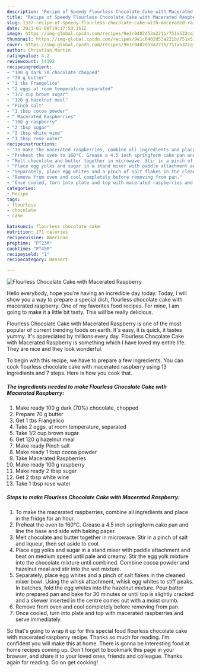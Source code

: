 ```yaml
---
description: "Recipe of Speedy Flourless Chocolate Cake with Macerated Raspberry"
title: "Recipe of Speedy Flourless Chocolate Cake with Macerated Raspberry"
slug: 1337-recipe-of-speedy-flourless-chocolate-cake-with-macerated-raspberry
date: 2021-01-08T19:17:53.151Z
image: https://img-global.cpcdn.com/recipes/9e1c0402d53a221b/751x532cq70/flourless-chocolate-cake-with-macerated-raspberry-recipe-main-photo.jpg
thumbnail: https://img-global.cpcdn.com/recipes/9e1c0402d53a221b/751x532cq70/flourless-chocolate-cake-with-macerated-raspberry-recipe-main-photo.jpg
cover: https://img-global.cpcdn.com/recipes/9e1c0402d53a221b/751x532cq70/flourless-chocolate-cake-with-macerated-raspberry-recipe-main-photo.jpg
author: Christian Martin
ratingvalue: 4.2
reviewcount: 14192
recipeingredient:
- "100 g dark 70 chocolate chopped"
- "70 g butter"
- "1 tbs Frangelico"
- "2 eggs at room temperature separated"
- "1/2 cup brown sugar"
- "120 g hazelnut meal"
- "Pinch salt"
- "1 tbsp cocoa powder"
- " Macerated Raspberries"
- "100 g raspberry"
- "2 tbsp sugar"
- "2 tbsp white wine"
- "1 tbsp rose water"
recipeinstructions:
- "To make the macerated raspberries, combine all ingredients and place in the fridge for an hour."
- "Preheat the oven to 160°C. Grease a 4.5 inch springform cake pan and line the base and side with baking paper."
- "Melt chocolate and butter together in microwave. Stir in a pinch of salt and liqueur, then set aside to cool."
- "Place egg yolks and sugar in a stand mixer with paddle attachment and beat on medium speed until pale and creamy. Stir the egg yolk mixture into the chocolate mixture until combined. Combine cocoa powder and hazelnut meal and stir into the wet mixture."
- "Separately, place egg whites and a pinch of salt flakes in the cleaned mixer bowl. Using the whisk attachment, whisk egg whites to stiff peaks. In batches, fold the egg whites into the hazelnut mixture. Pour batter into prepared pan and bake for 30 minutes or until top is slightly cracked and a skewer inserted in the centre comes out with a moist crumb."
- "Remove from oven and cool completely before removing from pan."
- "Once cooled, turn into plate and top with macerated raspberries and serve immediately."
categories:
- Recipe
tags:
- flourless
- chocolate
- cake

katakunci: flourless chocolate cake 
nutrition: 171 calories
recipecuisine: American
preptime: "PT23M"
cooktime: "PT45M"
recipeyield: "1"
recipecategory: Dessert

---
```



![Flourless Chocolate Cake with Macerated Raspberry](https://img-global.cpcdn.com/recipes/9e1c0402d53a221b/751x532cq70/flourless-chocolate-cake-with-macerated-raspberry-recipe-main-photo.jpg)

Hello everybody, hope you're having an incredible day today. Today, I will show you a way to prepare a special dish, flourless chocolate cake with macerated raspberry. One of my favorites food recipes. For mine, I am going to make it a little bit tasty. This will be really delicious.

Flourless Chocolate Cake with Macerated Raspberry is one of the most popular of current trending foods on earth. It's easy, it is quick, it tastes yummy. It's appreciated by millions every day. Flourless Chocolate Cake with Macerated Raspberry is something which I have loved my entire life. They are nice and they look wonderful.




To begin with this recipe, we have to prepare a few ingredients. You can cook flourless chocolate cake with macerated raspberry using 13 ingredients and 7 steps. Here is how you cook that.

<!--inarticleads1-->

##### The ingredients needed to make Flourless Chocolate Cake with Macerated Raspberry:

1. Make ready 100 g dark (70%) chocolate, chopped
1. Prepare 70 g butter
1. Get 1 tbs Frangelico
1. Take 2 eggs, at room temperature, separated
1. Take 1/2 cup brown sugar
1. Get 120 g hazelnut meal
1. Make ready Pinch salt
1. Make ready 1 tbsp cocoa powder
1. Take  Macerated Raspberries
1. Make ready 100 g raspberry
1. Make ready 2 tbsp sugar
1. Get 2 tbsp white wine
1. Take 1 tbsp rose water




<!--inarticleads2-->

##### Steps to make Flourless Chocolate Cake with Macerated Raspberry:

1. To make the macerated raspberries, combine all ingredients and place in the fridge for an hour.
1. Preheat the oven to 160°C. Grease a 4.5 inch springform cake pan and line the base and side with baking paper.
1. Melt chocolate and butter together in microwave. Stir in a pinch of salt and liqueur, then set aside to cool.
1. Place egg yolks and sugar in a stand mixer with paddle attachment and beat on medium speed until pale and creamy. Stir the egg yolk mixture into the chocolate mixture until combined. Combine cocoa powder and hazelnut meal and stir into the wet mixture.
1. Separately, place egg whites and a pinch of salt flakes in the cleaned mixer bowl. Using the whisk attachment, whisk egg whites to stiff peaks. In batches, fold the egg whites into the hazelnut mixture. Pour batter into prepared pan and bake for 30 minutes or until top is slightly cracked and a skewer inserted in the centre comes out with a moist crumb.
1. Remove from oven and cool completely before removing from pan.
1. Once cooled, turn into plate and top with macerated raspberries and serve immediately.




So that's going to wrap it up for this special food flourless chocolate cake with macerated raspberry recipe. Thanks so much for reading. I'm confident you will make this at home. There is gonna be interesting food at home recipes coming up. Don't forget to bookmark this page in your browser, and share it to your loved ones, friends and colleague. Thanks again for reading. Go on get cooking!
